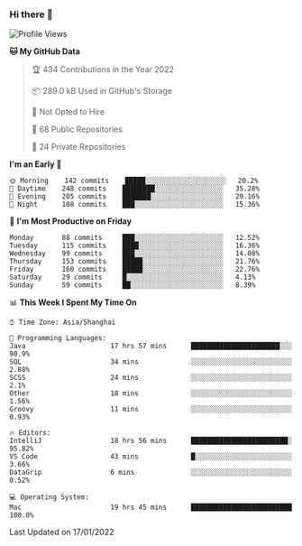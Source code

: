 ### Hi there 👋

<!--
**qbosen/qbosen** is a ✨ _special_ ✨ repository because its `README.md` (this file) appears on your GitHub profile.

Here are some ideas to get you started:

- 🔭 I’m currently working on ...
- 🌱 I’m currently learning ...
- 👯 I’m looking to collaborate on ...
- 🤔 I’m looking for help with ...
- 💬 Ask me about ...
- 📫 How to reach me: ...
- 😄 Pronouns: ...
- ⚡ Fun fact: ...
-->

<!--START_SECTION:waka-->
![Profile Views](http://img.shields.io/badge/Profile%20Views-3-blue)

**🐱 My GitHub Data** 

> 🏆 434 Contributions in the Year 2022
 > 
> 📦 289.0 kB Used in GitHub's Storage 
 > 
> 🚫 Not Opted to Hire
 > 
> 📜 68 Public Repositories 
 > 
> 🔑 24 Private Repositories  
 > 
**I'm an Early 🐤** 

```text
🌞 Morning    142 commits    █████░░░░░░░░░░░░░░░░░░░░   20.2% 
🌆 Daytime    248 commits    ████████░░░░░░░░░░░░░░░░░   35.28% 
🌃 Evening    205 commits    ███████░░░░░░░░░░░░░░░░░░   29.16% 
🌙 Night      108 commits    ███░░░░░░░░░░░░░░░░░░░░░░   15.36%

```
📅 **I'm Most Productive on Friday** 

```text
Monday       88 commits     ███░░░░░░░░░░░░░░░░░░░░░░   12.52% 
Tuesday      115 commits    ████░░░░░░░░░░░░░░░░░░░░░   16.36% 
Wednesday    99 commits     ███░░░░░░░░░░░░░░░░░░░░░░   14.08% 
Thursday     153 commits    █████░░░░░░░░░░░░░░░░░░░░   21.76% 
Friday       160 commits    █████░░░░░░░░░░░░░░░░░░░░   22.76% 
Saturday     29 commits     █░░░░░░░░░░░░░░░░░░░░░░░░   4.13% 
Sunday       59 commits     ██░░░░░░░░░░░░░░░░░░░░░░░   8.39%

```


📊 **This Week I Spent My Time On** 

```text
⌚︎ Time Zone: Asia/Shanghai

💬 Programming Languages: 
Java                     17 hrs 57 mins      ██████████████████████░░░   90.9% 
SQL                      34 mins             ░░░░░░░░░░░░░░░░░░░░░░░░░   2.88% 
SCSS                     24 mins             ░░░░░░░░░░░░░░░░░░░░░░░░░   2.1% 
Other                    18 mins             ░░░░░░░░░░░░░░░░░░░░░░░░░   1.56% 
Groovy                   11 mins             ░░░░░░░░░░░░░░░░░░░░░░░░░   0.93%

🔥 Editors: 
IntelliJ                 18 hrs 56 mins      ████████████████████████░   95.82% 
VS Code                  43 mins             █░░░░░░░░░░░░░░░░░░░░░░░░   3.66% 
DataGrip                 6 mins              ░░░░░░░░░░░░░░░░░░░░░░░░░   0.52%

💻 Operating System: 
Mac                      19 hrs 45 mins      █████████████████████████   100.0%

```


 Last Updated on 17/01/2022
<!--END_SECTION:waka-->
